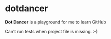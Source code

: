 # dotdancer
<b>Dot Dancer</b> is a playground for me to learn GitHub

Can't run tests when project file is missing. :-)